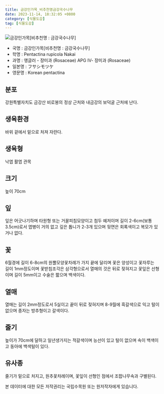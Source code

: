 ```yaml
---
title: 금강인가목_비추천명금강국수나무
date: 2023-11-14, 18:32:05 +0800
category: [식물도감]
tag: [식물도감]
---
```




![금강인가목[비추천명 : 금강국수나무]](http://www.nature.go.kr/fileUpload/plants/basic/Rosaceae/Pentactina/12579/12579_20160804154315202files_th2.jpg)
- 국명 : 금강인가목[비추천명 : 금강국수나무]
- 학명 : Pentactina rupicola Nakai
- 과명 : 앵글러 - 장미과 (Rosaceae) APG Ⅳ- 장미과 (Rosaceae)
- 일본명 : フサシモツケ
- 영문명 : Korean pentactina


## 분포
강원특별자치도 금강산 비로봉의 정상 근처와 내금강의 보덕굴 근처에 난다.
## 생육환경
바위 겉에서 밑으로 처져 자란다.
## 생육형
낙엽 활엽 관목
## 크기
높이 70cm
## 잎
잎은 어긋나기하며 타원형 또는 거꿀피침모양이고 첨두 예저이며 길이 2-6cm(보통3.5cm)로서 엽병이 거의 없고 깊은 톱니가 2-3개 있으며 뒷면은 회록색이고 복모가 있거나 없다.
## 꽃
6월경에 길이 6-8cm의 원뿔모양꽃차례가 가지 끝에 달리며 꽃은 양성이고 꽃자루는 길이 1mm정도이며 꽃받침조각은 삼각형으로서 열매의 것은 뒤로 젖혀지고 꽃잎은 선형이며 길이 5mm이고 수술은 짧으며 백색이다.
## 열매
열매는 길이 2mm정도로서 5실이고 끝이 뒤로 젖혀지며 8-9월에 흑갈색으로 익고 털이 없으며 종자는 방추형이고 갈색이다.
## 줄기
높이가 70cm에 달하고 일년생가지는 적갈색이며 능선이 있고 털이 없으며 속이 백색이고 동아에 백색털이 있다.
## 유사종
줄기가 밑으로 처지고, 원추꽃차례이며, 꽃잎이 선형인 점에서 조팝나무속과 구별된다. 






본 데이터에 대한 모든 저작권리는 국립수목원 또는 원저작자에게 있습니다.
